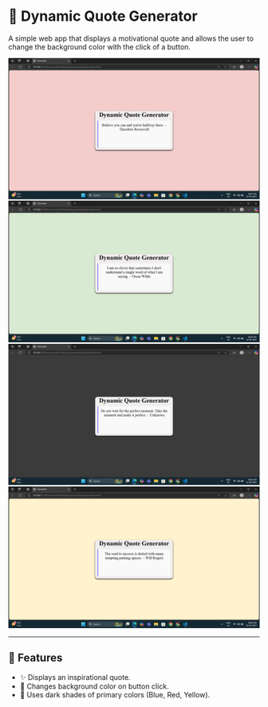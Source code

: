 # 🌟 Dynamic Quote Generator

A simple web app that displays a motivational quote and allows the user to change the background color with the click of a button.

![Screenshot](https://github.com/ShivamThakur121/Quotes-Generator-/blob/10ba98f8214e09e45e56708dd73184c01fbe41ea/Screenshot%20(115).png)
![Screenshot](https://github.com/ShivamThakur121/Quotes-Generator-/blob/10ba98f8214e09e45e56708dd73184c01fbe41ea/Screenshot%20(114).png)
![Screenshot](https://github.com/ShivamThakur121/Quotes-Generator-/blob/10ba98f8214e09e45e56708dd73184c01fbe41ea/Screenshot%20(113).png)
![Screenshot](https://github.com/ShivamThakur121/Quotes-Generator-/blob/10ba98f8214e09e45e56708dd73184c01fbe41ea/Screenshot%20(112).png)

---

## 🚀 Features

- ✨ Displays an inspirational quote.
- 🎨 Changes background color on button click.
- 🎯 Uses dark shades of primary colors (Blue, Red, Yellow).
